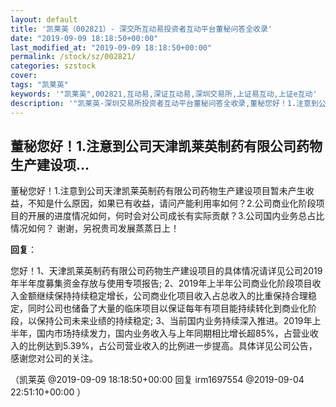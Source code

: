```yaml
---
layout: default
title: '凯莱英（002821）- 深交所互动易投资者互动平台董秘问答全收录'
date: "2019-09-09 18:18:50+00:00"
last_modified_at: "2019-09-09 18:18:50+00:00"
permalink: /stock/sz/002821/
categories: szstock
cover: 
tags: "凯莱英"
keywords: '"凯莱英",002821,互动易,深证互动易,深圳交易所,上证易互动,上证e互动'
description: '"凯莱英-深圳交易所投资者互动平台董秘问答全收录,董秘您好！1.注意到公司天津凯莱英制药有限公司药物生产建设项目暂未产生收益，不知是什么原因，如果已有收益，请问产能利用率如何？2.公司商业化阶段项目的开展的进度情况如何，何时会对公司成长有实际贡献？3.公司国内业务总占比情况如何？  谢谢，另祝贵司发展蒸蒸日上！"'
---
```


## 董秘您好！1.注意到公司天津凯莱英制药有限公司药物生产建设项...

董秘您好！1.注意到公司天津凯莱英制药有限公司药物生产建设项目暂未产生收益，不知是什么原因，如果已有收益，请问产能利用率如何？2.公司商业化阶段项目的开展的进度情况如何，何时会对公司成长有实际贡献？3.公司国内业务总占比情况如何？  谢谢，另祝贵司发展蒸蒸日上！

**回复**：

您好！1、天津凯莱英制药有限公司药物生产建设项目的具体情况请详见公司2019年半年度募集资金存放与使用专项报告;
2、2019年上半年公司商业化阶段项目收入金额继续保持持续稳定增长，公司商业化项目收入占总收入的比重保持合理稳定，同时公司也储备了大量的临床项目以保证每年有项目能持续转化到商业化阶段，以保持公司未来业绩的持续稳定;
3、当前国内业务持续深入推进。2019年上半年，国内市场持续发力，国内业务收入与上年同期相比增长超85%，占营业收入的比例达到5.39%，占公司营业收入的比例进一步提高。具体详见公司公告，感谢您对公司的关注。 

（凯莱英  @2019-09-09 18:18:50+00:00 回复 irm1697554  @2019-09-04 22:51:10+00:00 ）

